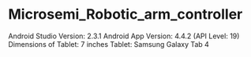 # Microsemi_Robotic_arm_controller
Android Studio Version: 2.3.1
Android App Version: 4.4.2 (API Level: 19) 
Dimensions of Tablet: 7 inches
Tablet: Samsung Galaxy Tab 4
